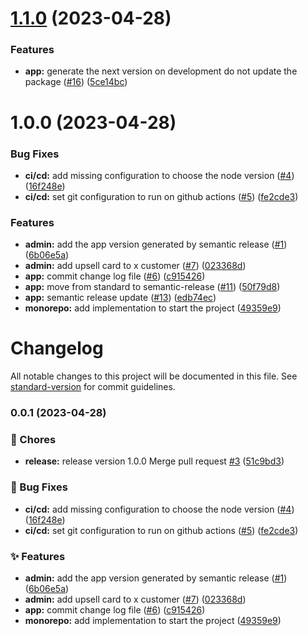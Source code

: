 # [1.1.0](https://github.com/jcvalerio/semantic-versioning-poc/compare/v1.0.0...v1.1.0) (2023-04-28)


### Features

* **app:** generate the next version on development do not update the package ([#16](https://github.com/jcvalerio/semantic-versioning-poc/issues/16)) ([5ce14bc](https://github.com/jcvalerio/semantic-versioning-poc/commit/5ce14bc53bb2fdf946118026e1bb6ac7bb9c261b))

# 1.0.0 (2023-04-28)


### Bug Fixes

* **ci/cd:** add missing configuration to choose the node version ([#4](https://github.com/jcvalerio/semantic-versioning-poc/issues/4)) ([16f248e](https://github.com/jcvalerio/semantic-versioning-poc/commit/16f248e1564d56e82bea1d01bbcc8fff777c7211))
* **ci/cd:** set git configuration to run on github actions ([#5](https://github.com/jcvalerio/semantic-versioning-poc/issues/5)) ([fe2cde3](https://github.com/jcvalerio/semantic-versioning-poc/commit/fe2cde385b3d85e6a2b9a294b89c434c96cc93cb))


### Features

* **admin:** add the app version generated by semantic release ([#1](https://github.com/jcvalerio/semantic-versioning-poc/issues/1)) ([6b06e5a](https://github.com/jcvalerio/semantic-versioning-poc/commit/6b06e5aa12f2d9efecc4a088206bf18422aae664))
* **admin:** add upsell card to x customer ([#7](https://github.com/jcvalerio/semantic-versioning-poc/issues/7)) ([023368d](https://github.com/jcvalerio/semantic-versioning-poc/commit/023368ddaba82bf91e434889c5f3aac25b920869))
* **app:** commit change log file ([#6](https://github.com/jcvalerio/semantic-versioning-poc/issues/6)) ([c915426](https://github.com/jcvalerio/semantic-versioning-poc/commit/c915426a5015f1923e4f89ba7f2ba53952819dbb))
* **app:** move from standard to semantic-release ([#11](https://github.com/jcvalerio/semantic-versioning-poc/issues/11)) ([50f79d8](https://github.com/jcvalerio/semantic-versioning-poc/commit/50f79d8cd5b2ab05448126c6a121f86eb42782a7))
* **app:** semantic release update ([#13](https://github.com/jcvalerio/semantic-versioning-poc/issues/13)) ([edb74ec](https://github.com/jcvalerio/semantic-versioning-poc/commit/edb74ece59716340b0a5cbfe12ebfa13baa11e1e))
* **monorepo:** add implementation to start the project ([49359e9](https://github.com/jcvalerio/semantic-versioning-poc/commit/49359e9e16134beb4e9061021f7f04066ce4edbf))

# Changelog

All notable changes to this project will be documented in this file. See [standard-version](https://github.com/conventional-changelog/standard-version) for commit guidelines.

### 0.0.1 (2023-04-28)


### 🚚 Chores

* **release:** release version 1.0.0 Merge pull request [#3](https://github.com/jcvalerio/semantic-versioning-poc/issues/3) ([51c9bd3](https://github.com/jcvalerio/semantic-versioning-poc/commit/51c9bd3c00b1a1e42777eb3e46bde1e0e0192973))


### 🐛 Bug Fixes

* **ci/cd:** add missing configuration to choose the node version ([#4](https://github.com/jcvalerio/semantic-versioning-poc/issues/4)) ([16f248e](https://github.com/jcvalerio/semantic-versioning-poc/commit/16f248e1564d56e82bea1d01bbcc8fff777c7211))
* **ci/cd:** set git configuration to run on github actions ([#5](https://github.com/jcvalerio/semantic-versioning-poc/issues/5)) ([fe2cde3](https://github.com/jcvalerio/semantic-versioning-poc/commit/fe2cde385b3d85e6a2b9a294b89c434c96cc93cb))


### ✨ Features

* **admin:** add the app version generated by semantic release ([#1](https://github.com/jcvalerio/semantic-versioning-poc/issues/1)) ([6b06e5a](https://github.com/jcvalerio/semantic-versioning-poc/commit/6b06e5aa12f2d9efecc4a088206bf18422aae664))
* **admin:** add upsell card to x customer ([#7](https://github.com/jcvalerio/semantic-versioning-poc/issues/7)) ([023368d](https://github.com/jcvalerio/semantic-versioning-poc/commit/023368ddaba82bf91e434889c5f3aac25b920869))
* **app:** commit change log file ([#6](https://github.com/jcvalerio/semantic-versioning-poc/issues/6)) ([c915426](https://github.com/jcvalerio/semantic-versioning-poc/commit/c915426a5015f1923e4f89ba7f2ba53952819dbb))
* **monorepo:** add implementation to start the project ([49359e9](https://github.com/jcvalerio/semantic-versioning-poc/commit/49359e9e16134beb4e9061021f7f04066ce4edbf))
